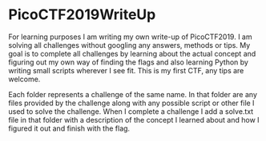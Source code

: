 # PicoCTF2019WriteUp
For learning purposes I am writing my own write-up of PicoCTF2019. I am solving all challenges without googling any answers, 
methods or tips. My goal is to complete all challenges by learning about the actual concept and figuring out my own way of 
finding the flags and also learning Python by writing small scripts wherever I see fit. 
This is my first CTF, any tips are welcome.

Each folder represents a challenge of the same name. In that folder are any files provided by the challenge along with any
possible script or other file I used to solve the challenge. When I complete a challenge I add a solve.txt file in that 
folder with a description of the concept I learned about and how I figured it out and finish with the flag.
